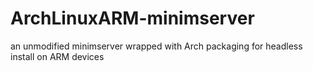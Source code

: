 # ArchLinuxARM-minimserver
an unmodified minimserver wrapped with Arch packaging for headless install on ARM devices
